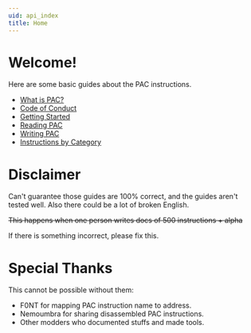 ```yaml
---
uid: api_index
title: Home
---
```


# Welcome!

Here are some basic guides about the PAC instructions.

- [What is PAC?](./guide/what-is-pac.md)
- [Code of Conduct](./guide/code-of-conduct.md)
- [Getting Started](./guide/getting-started.md)
- [Reading PAC](./guide/writing-pac.md)
- [Writing PAC](./guide/writing-pac.md)
- [Instructions by Category](./guide/category.md)

# Disclaimer

Can't guarantee those guides are 100% correct, and the guides aren't tested well. Also there could be a lot of broken English.

~~This happens when one person writes docs of 500 instructions + alpha~~

If there is something incorrect, please fix this.

# Special Thanks

This cannot be possible without them:

- F0NT for mapping PAC instruction name to address.
- Nemoumbra for sharing disassembled PAC instructions.
- Other modders who documented stuffs and made tools.